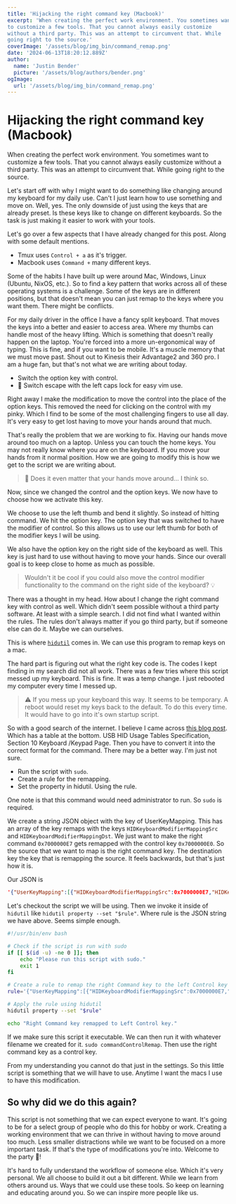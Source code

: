 ```yaml
---
title: 'Hijacking the right command key (Macbook)'
excerpt: 'When creating the perfect work environment. You sometimes want
to customize a few tools. That you cannot always easily customize
without a third party. This was an attempt to circumvent that. While
going right to the source.'
coverImage: '/assets/blog/img_bin/command_remap.png'
date: '2024-06-13T18:20:12.889Z'
author:
  name: 'Justin Bender'
  picture: '/assets/blog/authors/bender.png'
ogImage: 
  url: '/assets/blog/img_bin/command_remap.png'
---
```


# Hijacking the right command key (Macbook)

When creating the perfect work environment. You sometimes want
to customize a few tools. That you cannot always easily customize
without a third party. This was an attempt to circumvent that. While
going right to the source.

Let's start off with why I might want to do something like changing
around my keyboard for my daily use. Can't I just learn how to use
something and move on. Well, yes. The only downside of just using the
keys that are already preset. Is these keys like to change on different
keyboards. So the task is just making it easier to work with your tools.

Let's go over a few aspects that I have already changed for this post.
Along with some default mentions.

* Tmux uses `Control + a` as it's trigger.
* Macbook uses `Command +` many different keys.

Some of the habits I have built up were around Mac, Windows, Linux
(Ubuntu, NixOS, etc.). So to find a key pattern that works across all of
these operating systems is a challenge. Some of the keys are in
different positions, but that doesn't mean you can just remap to the
keys where you want them. There might be conflicts.

For my daily driver in the office I have a fancy split keyboard. That
moves the keys into a better and easier to access area. Where my thumbs
can handle most of the heavy lifting. Which is something that doesn't
really happen on the laptop. You're forced into a more un-ergonomical
way of typing. This is fine, and if you want to be mobile. It's a muscle
memory that we must move past. Shout out to Kinesis their Advantage2 and
360 pro. I am a huge fan, but that's not what we are writing about
today.

* Switch the option key with control.
* 🚀 Switch escape with the left caps lock for easy vim use.

Right away I make the modification to move the control into the place of
the option keys. This removed the need for clicking on the control with
my pinky. Which I find to be some of the most challenging fingers to use
all day. It's very easy to get lost having to move your hands around
that much.

That's really the problem that we are working to fix. Having our hands
move around too much on a laptop. Unless you can touch the home
keys. You may not really know where you are on the keyboard. If you move
your hands from it normal position. How we are going to modify this is
how we get to the script we are writing about.

> 💬 Does it even matter that your hands move around... I think so.

Now, since we changed the control and the option keys. We now have to
choose how we activate this key.

We choose to use the left thumb and bend it slightly. So instead of
hitting command. We hit the option key. The option key that was switched
to have the modifier of control. So this allows us to use our left
thumb for both of the modifier keys I will be using.

We also have the option key on the right side of the keyboard as well.
This key is just hard to use without having to move your hands. Since
our overall goal is to keep close to home as much as possible.

> Wouldn't it be cool if you could also move the control modifier
functionality to the command on the right side of the keyboard? 💡

There was a thought in my head. How about I change the right command key
with control as well. Which didn't seem possible without a third party
software. At least with a simple search. I did not find what I wanted
within the rules. The rules don't always matter if you go third party,
but if someone else can do it. Maybe we can ourselves.

This is where
[`hidutil`](https://apple.stackexchange.com/questions/459546/how-do-i-get-the-key-for-a-specific-letter-for-hidutil)
comes in. We can use this program to remap keys on a mac.

The hard part is figuring out what the right key code is. The codes I
kept finding in my search did not all work. There was a few tries where
this script messed up my keyboard. This is fine. It was a temp change. I
just rebooted my computer every time I messed up.

> ⚠️ If you mess up your keyboard this way. It seems to be
temporary. A reboot would reset my keys back to the default. To do this
every time. It would have to go into it's own startup script.

So with a good search of the internet. I believe I came across
[this blog post](https://developer.apple.com/library/archive/technotes/tn2450/_index.html).
Which has a table at the bottom. USB HID Usage Tables Specification,
Section 10 Keyboard /Keypad Page. Then you have to convert it into the
correct format for the command. There may be a better way. I'm just not
sure.

* Run the script with `sudo`.
* Create a rule for the remapping.
* Set the property in hidutil. Using the rule.

One note is that this command would need administrator to run. So `sudo`
is required.

We create a string JSON object with the key of UserKeyMapping. This has
an array of the key remaps with the keys `HIDKeyboardModifierMappingSrc`
and `HIDKeyboardModifierMappingDst`. We just want to make the right command
`0x7000000E7` gets remapped with the control key `0x7000000E0`. So the
source that we want to map is the right command key. The destination key
the key that is remapping the source. It feels backwards, but that's
just how it is.

Our JSON is 

```json
'{"UserKeyMapping":[{"HIDKeyboardModifierMappingSrc":0x7000000E7,"HIDKeyboardModifierMappingDst":0x7000000E0}]}'
```

Let's checkout the script we will be using. Then we invoke it inside of
`hidutil` like `hidutil property --set "$rule"`. Where rule is the JSON
string we have above. Seems simple enough.

```bash
#!/usr/bin/env bash

# Check if the script is run with sudo
if [[ $(id -u) -ne 0 ]]; then
    echo "Please run this script with sudo."
    exit 1
fi

# Create a rule to remap the right Command key to the left Control key
rule='{"UserKeyMapping":[{"HIDKeyboardModifierMappingSrc":0x7000000E7,"HIDKeyboardModifierMappingDst":0x7000000E0}]}'

# Apply the rule using hidutil
hidutil property --set "$rule"

echo "Right Command key remapped to Left Control key."
```

If we make sure this script it executable. We can then run it with
whatever filename we created for it. `sudo commandControlRemap`. Then
use the right command key as a control key.

From my understanding you cannot do that just in the settings. So this
little script is something that we will have to use. Anytime I want the
macs I use to have this modification.


## So why did we do this again?

This script is not something that we can expect everyone to want. It's
going to be for a select group of people who do this for hobby or work.
Creating a working environment that we can thrive in without having to
move around too much. Less smaller distractions while we want to be
focused on a more important task. If that's the type of modifications
you're into. Welcome to the party 🧙!

It's hard to fully understand the workflow of someone else. Which it's
very personal. We all choose to build it out a bit different. While we
learn from others around us. Ways that we could use these tools. So keep
on learning and educating around you. So we can inspire more people like
us.

